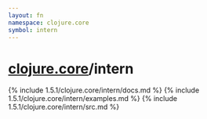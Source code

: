 ```yaml
---
layout: fn
namespace: clojure.core
symbol: intern
---
```


# [clojure.core](../)/intern

{% include 1.5.1/clojure.core/intern/docs.md %}
{% include 1.5.1/clojure.core/intern/examples.md %}
{% include 1.5.1/clojure.core/intern/src.md %}

